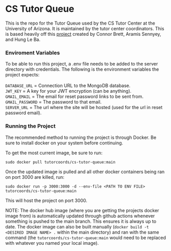 # CS Tutor Queue
This is the repo for the Tutor Queue used by the CS Tutor Center at the University of Arizona. It is maintained by the tutor center coordinators. This is based heavily off this [project](https://github.com/connorbrett/tutor-queue) created by Connor Brett, Aramis Sennyey, and Hung Le Ba.

### Enviroment Variables
To be able to run this project, a .env file needs to be added to the server directory with credentials. The following is the environment variables the project expects:
<br>
<br>
`DATABASE_URL` = Connection URL to the MongoDB database.
<br>
`JWT_KEY` = A key for your JWT encryption (can be anything).
<br>
`GMAIL_EMAIL` = The email for reset password links to be sent from.
<br>
`GMAIL_PASSWORD` = The password to that email.
<br>
`SERVER_URL` = The url where the site will be hosted (used for the url in reset password email).

### Running the Project
The recommended method to running the project is through Docker. Be sure to install docker on your system before continuing.

To get the most current image, be sure to run:

`sudo docker pull tutorcoords/cs-tutor-queue:main` 

Once the updated image is pulled and all other docker containers being ran on port 3000 are killed, run:

`sudo docker run -p 3000:3000 -d --env-file <PATH TO ENV FILE>  tutorcoords/cs-tutor-queue:main`

This will host the project on port 3000.

NOTE: The docker hub image (where you are getting the projects docker image from) is automatically updated through github actions whenever something is pushed to the main branch. This ensures it is always up to date. The docker image can also be built manually (`docker build -t <DESIRED IMAGE NAME> .` within the main directory) and ran with the same command (the `tutorcoords/cs-tutor-queue:main` would need to be replaced with whatever you named your local image).